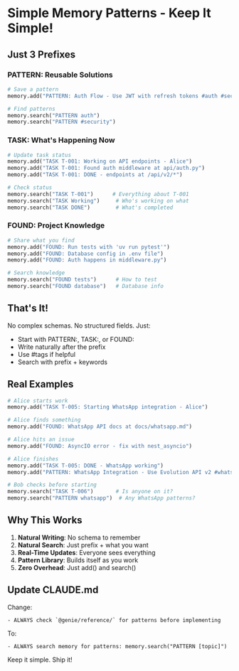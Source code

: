 # Simple Memory Patterns - Keep It Simple!

## Just 3 Prefixes

### PATTERN: Reusable Solutions
```python
# Save a pattern
memory.add("PATTERN: Auth Flow - Use JWT with refresh tokens #auth #security")

# Find patterns
memory.search("PATTERN auth")
memory.search("PATTERN #security")
```

### TASK: What's Happening Now
```python
# Update task status
memory.add("TASK T-001: Working on API endpoints - Alice")
memory.add("TASK T-001: Found auth middleware at api/auth.py")
memory.add("TASK T-001: DONE - endpoints at /api/v2/*")

# Check status
memory.search("TASK T-001")      # Everything about T-001
memory.search("TASK Working")     # Who's working on what
memory.search("TASK DONE")        # What's completed
```

### FOUND: Project Knowledge
```python
# Share what you find
memory.add("FOUND: Run tests with 'uv run pytest'")
memory.add("FOUND: Database config in .env file")
memory.add("FOUND: Auth happens in middleware.py")

# Search knowledge
memory.search("FOUND tests")      # How to test
memory.search("FOUND database")   # Database info
```

## That's It!

No complex schemas. No structured fields. Just:
- Start with PATTERN:, TASK:, or FOUND:
- Write naturally after the prefix
- Use #tags if helpful
- Search with prefix + keywords

## Real Examples

```python
# Alice starts work
memory.add("TASK T-005: Starting WhatsApp integration - Alice")

# Alice finds something
memory.add("FOUND: WhatsApp API docs at docs/whatsapp.md")

# Alice hits an issue  
memory.add("FOUND: AsyncIO error - fix with nest_asyncio")

# Alice finishes
memory.add("TASK T-005: DONE - WhatsApp working")
memory.add("PATTERN: WhatsApp Integration - Use Evolution API v2 #whatsapp")

# Bob checks before starting
memory.search("TASK T-006")       # Is anyone on it?
memory.search("PATTERN whatsapp")  # Any WhatsApp patterns?
```

## Why This Works

1. **Natural Writing**: No schema to remember
2. **Natural Search**: Just prefix + what you want
3. **Real-Time Updates**: Everyone sees everything
4. **Pattern Library**: Builds itself as you work
5. **Zero Overhead**: Just add() and search()

## Update CLAUDE.md

Change:
```
- ALWAYS check `@genie/reference/` for patterns before implementing
```

To:
```
- ALWAYS search memory for patterns: memory.search("PATTERN [topic]")
```

Keep it simple. Ship it!